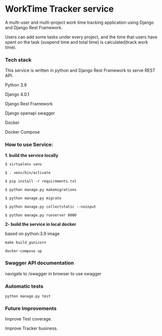 # **WorkTime Tracker service**

A multi-user and multi-project work time tracking application using Django and Django Rest Framework.

Users can add some tasks under every project, and the time that users have spent on the task (suspend time and total time) is calculated(track work time).

### **Tech stack**
This service is written in python and Django Rest Framework to serve REST API.

Python 3.9

Django 4.0.1

Django Rest Framework

Django openapi swagger

Docker

Docker Compose

### **How to use Service:**

**1. build the service locally**

`$ virtualenv venv`

`$ . venv/bin/activate`

`$ pip install -r requirements.txt`

`$ python manage.py makemigrations`

`$ python manage.py migrate`

`$ python manage.py collectstatic --noinput`

`$ python manage.py runserver 8000`

**2- build the service in local docker**

based on python:3.9 image

`make build_gunicorn`

`docker-compose up`

### **Swagger API documentation**

navigate to /swagger in browser to use swagger

### **Automatic tests**

`python manage.py test`

### **Future Improvements**
Improve Test coverage.

Improve Tracker business. 